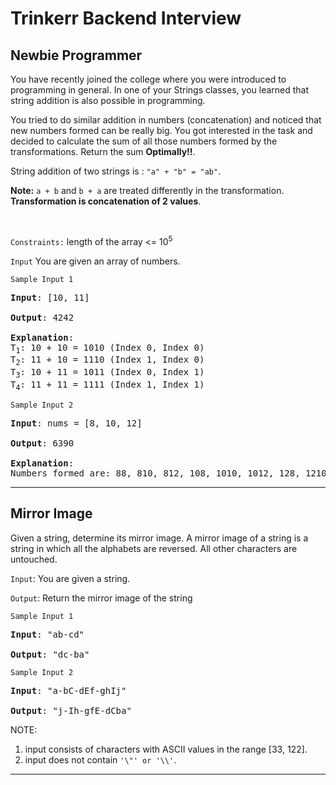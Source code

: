 # Trinkerr Backend Interview

## Newbie Programmer

You have recently joined the college where you were introduced to programming in general. In one of your Strings classes, you learned that string addition is also possible in programming.

You tried to do similar addition in numbers (concatenation) and noticed that new numbers formed can be really big. You got interested in the task and decided to calculate the sum of all those numbers formed by the transformations. Return the sum **Optimally!!**. 

String addition of two strings is :  `"a" + "b" = "ab"`.

**Note:** `a + b` and `b + a`  are treated differently in the transformation. **Transformation is concatenation of 2 values**.

<br>

`Constraints:`
length of the array <= 10<sup>5</sup>

`Input`
You are given an array of numbers. 

`Sample Input 1`

<pre>
<b>Input</b>: [10, 11]

<b>Output</b>: 4242

<b>Explanation</b>: 
T<sub>1</sub>: 10 + 10 = 1010 (Index 0, Index 0)
T<sub>2</sub>: 11 + 10 = 1110 (Index 1, Index 0)
T<sub>3</sub>: 10 + 11 = 1011 (Index 0, Index 1)
T<sub>4</sub>: 11 + 11 = 1111 (Index 1, Index 1)
</pre>


`Sample Input 2`

<pre>
<b>Input</b>: nums = [8, 10, 12]

<b>Output</b>: 6390

<b>Explanation</b>: 
Numbers formed are: 88, 810, 812, 108, 1010, 1012, 128, 1210, 1212
</pre>



---

## Mirror Image


Given a string, determine its mirror image. 
A mirror image of a string is a string in which all the alphabets are reversed. All other characters are untouched. 


`Input`:
You are given a string.


`Output`:
Return the mirror image of the string

`Sample Input 1`

<pre>
<b>Input</b>: "ab-cd"

<b>Output</b>: "dc-ba"
</pre>

`Sample Input 2`

<pre>
<b>Input</b>: "a-bC-dEf-ghIj"

<b>Output</b>: "j-Ih-gfE-dCba"
</pre>



NOTE: 
1. input consists of characters with ASCII values in the range [33, 122].
2. input does not contain `'\"' or '\\'`.

---
